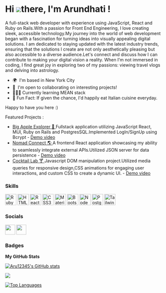 Hi ![](https://user-images.githubusercontent.com/18350557/176309783-0785949b-9127-417c-8b55-ab5a4333674e.gif)there, I'm Arundhati !
===================================================================================================================================


A full-stack web developer with experience using JavaScript, React and Ruby on Rails.With a passion for Front End Engineering, I love creating sleek, accessible technology.My journey into the world of web development began with a fascination for turning ideas into visually appealing digital solutions.
I am dedicated to staying updated with the latest industry trends, ensuring that the solutions I create are not only aesthetically pleasing but also accessible to a diverse audience.Let's connect and discuss how I can contribute to making your digital vision a reality.
When I'm not immersed in coding, I find great joy in exploring two of my passions: viewing travel vlogs and delving into astrology.

* 🌍  I'm based in New York City
* 🤝  I'm open to collaborating on interesting projects!
* 👩🏻‍💻  Currently learning MEAN stack
* 🍕    Fun Fact: If given the chance, I'd happily eat Italian cuisine everyday.

Happy to have you here :)

Featured Projects :
<ul>
<li><a href="https://github.com/Aru12345/capstone">Big Apple Explorer 🍎 </a>Fullstack application utilizing JavaScript React, MUI, Ruby on Rails and PostgresSQL.Implemented LogIn/SignUp using Bcrypt - <a href="https://www.youtube.com/watch?v=Rg3GBEAtnic"> Demo video</a></li>
<li><a href="https://github.com/Aru12345/travelplanner">Nomad Connect 🌎 </a> A frontend React application showcasing my ability to seamlessly integrate external APIs.Utilized JSON server for data persistence - <a href="https://www.youtube.com/watch?v=JUdgY7_-qyI"> Demo video</a></li>
<li><a href="https://github.com/Aru12345/CocktailLab">Cocktail Lab 🍸 </a> Javascript DOM manipulation project.Utilized media queries for responsive design,CSS animations for engaging user interactions, and custom CSS to create a dynamic UI. - <a href="https://www.youtube.com/watch?v=WDGpsNKszWU"> Demo video</a></li>

</ul>

### Skills

<p align="left">
<a href="https://www.ruby-lang.org/en/" target="_blank" rel="noreferrer"><img src="https://raw.githubusercontent.com/danielcranney/readme-generator/main/public/icons/skills/ruby-colored.svg" width="36" height="36" alt="Ruby" /></a>
<a href="https://developer.mozilla.org/en-US/docs/Glossary/HTML5" target="_blank" rel="noreferrer"><img src="https://raw.githubusercontent.com/danielcranney/readme-generator/main/public/icons/skills/html5-colored.svg" width="36" height="36" alt="HTML5" /></a>
<a href="https://reactjs.org/" target="_blank" rel="noreferrer"><img src="https://raw.githubusercontent.com/danielcranney/readme-generator/main/public/icons/skills/react-colored.svg" width="36" height="36" alt="React" /></a>
<a href="https://www.w3.org/TR/CSS/#css" target="_blank" rel="noreferrer"><img src="https://raw.githubusercontent.com/danielcranney/readme-generator/main/public/icons/skills/css3-colored.svg" width="36" height="36" alt="CSS3" /></a>
<a href="https://mui.com/" target="_blank" rel="noreferrer"><img src="https://raw.githubusercontent.com/danielcranney/readme-generator/main/public/icons/skills/materialui-colored.svg" width="36" height="36" alt="Material UI" /></a>
<a href="https://getbootstrap.com/" target="_blank" rel="noreferrer"><img src="https://raw.githubusercontent.com/danielcranney/readme-generator/main/public/icons/skills/bootstrap-colored.svg" width="36" height="36" alt="Bootstrap" /></a>
<a href="https://nodejs.org/en/" target="_blank" rel="noreferrer"><img src="https://raw.githubusercontent.com/danielcranney/readme-generator/main/public/icons/skills/nodejs-colored.svg" width="36" height="36" alt="NodeJS" /></a>
<a href="https://www.postgresql.org/" target="_blank" rel="noreferrer"><img src="https://raw.githubusercontent.com/danielcranney/readme-generator/main/public/icons/skills/postgresql-colored.svg" width="36" height="36" alt="PostgreSQL" /></a>
<a href="https://tailwindcss.com/" target="_blank" rel="noreferrer"><img src="https://yt3.googleusercontent.com/ikv41jMTr1uHGdILrJhvbfVJcDt4oqhwApKX37TjAleF_cRPbF2W-waj7uMnS5JySvnlvAlTCg=s900-c-k-c0x00ffffff-no-rj" width="36" height="36" alt="Tailwind" /></a>
</p>


### Socials

<p align="left"> <a href="https://www.github.com/Aru12345" target="_blank" rel="noreferrer"><img src="https://raw.githubusercontent.com/danielcranney/readme-generator/main/public/icons/socials/github.svg" width="32" height="32" /></a> <a href="http://www.medium.com/@arundhatiraicar12" target="_blank" rel="noreferrer"><img src="https://raw.githubusercontent.com/danielcranney/readme-generator/main/public/icons/socials/medium.svg" width="32" height="32" /></a></p>

### Badges

<b>My GitHub Stats</b>

<a href="http://www.github.com/Aru12345"><img src="https://github-readme-stats.vercel.app/api?username=Aru12345&show_icons=true&hide=&count_private=true&title_color=ffffff&text_color=ffffff&icon_color=0891b2&bg_color=1c1917&hide_border=true&show_icons=true" alt="Aru12345's GitHub stats" /></a>

<a href="http://www.github.com/Aru12345"><img src="https://github-readme-streak-stats.herokuapp.com/?user=Aru12345&stroke=ffffff&background=1c1917&ring=ffffff&fire=ffffff&currStreakNum=ffffff&currStreakLabel=ffffff&sideNums=ffffff&sideLabels=ffffff&dates=ffffff&hide_border=true" /></a>


<a href="https://github.com/Aru12345" align="left"><img src="https://github-readme-stats.vercel.app/api/top-langs/?username=Aru12345&langs_count=10&title_color=ffffff&text_color=ffffff&icon_color=0891b2&bg_color=1c1917&hide_border=true&locale=en&custom_title=Top%20%Languages" alt="Top Languages" /></a>

